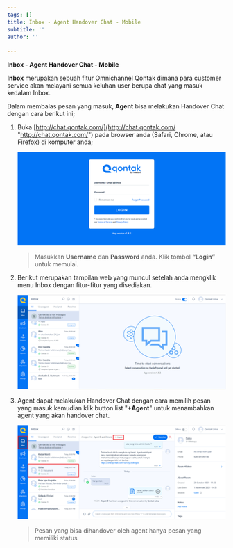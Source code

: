 ```yaml
---
tags: []
title: Inbox - Agent Handover Chat - Mobile
subtitle: ''
author: ''

---
```

**Inbox - Agent Handover Chat - Mobile**

**Inbox** merupakan sebuah fitur Omnichannel Qontak dimana para customer service akan melayani semua keluhan user berupa chat yang masuk kedalam Inbox.

Dalam membalas pesan yang masuk, **Agent** bisa melakukan Handover Chat dengan cara berikut ini;

1. Buka [http://chat.qontak.com/](http://chat.qontak.com/ "http://chat.qontak.com/") pada browser anda (Safari, Chrome, atau Firefox) di komputer anda;

   ![](/uploads/login-qontak-c.png)

   > Masukkan **Username** dan **Password** anda. Klik tombol **“Login”** untuk memulai.
2. Berikut merupakan tampilan web yang muncul setelah anda mengklik menu Inbox dengan fitur-fitur yang disediakan.

   ![](/uploads/inbox1-1.PNG)
3. Agent dapat melakukan Handover Chat dengan cara memilih pesan yang masuk kemudian klik button list "**+Agent**" untuk menambahkan agent yang akan handover chat.

   ![](/uploads/hancoverchat.PNG)

   > Pesan yang bisa dihandover oleh agent hanya pesan yang memiliki status